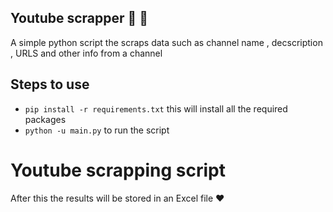 ## Youtube scrapper :tada: :rocket:
A simple python script the scraps data such as channel name , decscription , URLS and other info from a channel

## Steps to use
- ```pip install -r requirements.txt``` this will install all the required packages
- ```python -u main.py``` to run the script 

# Youtube scrapping script

After this the results will be stored in an Excel file ❤️
